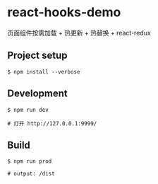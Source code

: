 # react-hooks-demo

页面组件按需加载 + 热更新 + 热替换 + react-redux

## Project setup

```shell
$ npm install --verbose
```

## Development

```shell
$ npm run dev

# 打开 http://127.0.0.1:9999/
```

## Build

```shell
$ npm run prod

# output: /dist
```